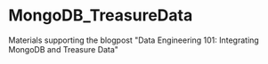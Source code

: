 # MongoDB_TreasureData
Materials supporting the blogpost "Data Engineering 101: Integrating MongoDB and Treasure Data"
